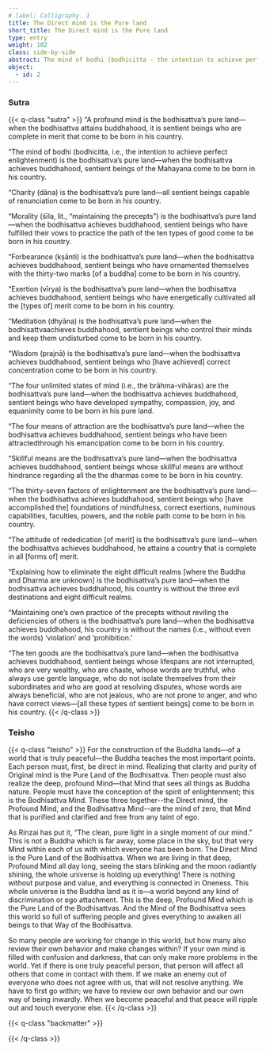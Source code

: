 ```yaml
---
# label: Calligraphy. 1
title: The Direct mind is the Pure land
short_title: The Direct mind is the Pure land
type: entry
weight: 102
class: side-by-side
abstract: The mind of bodhi (bodhicitta - the intention to achieve perfect enlightenment) is the bodhisattva’s pure land
object:
  - id: 2
---
```


### Sutra
{{< q-class "sutra" >}}
“A profound mind is the bodhisattva’s pure land—when the bodhisattva attains buddhahood, it is sentient beings who are complete in merit that come to be born in his country.

“The mind of bodhi (bodhicitta, i.e., the intention to achieve perfect enlightenment) is the bodhisattva’s pure land—when the bodhisattva achieves buddhahood, sentient beings of the Mahayana come to be born in his country.

“Charity (dāna) is the bodhisattva’s pure land—all sentient beings capable of renunciation come to be born in his country.

“Morality (śīla, lit., “maintaining the precepts”) is the bodhisattva’s pure land—when the bodhisattva achieves buddhahood, sentient beings who have fulfilled their vows to practice the path of the ten types of good come to be born in his country.

“Forbearance (kṣānti) is the bodhisattva’s pure land—when the bodhisattva achieves buddhahood, sentient beings who have ornamented themselves with the thirty-two marks [of a buddha] come to be born in his country.

“Exertion (vīrya) is the bodhisattva’s pure land—when the bodhisattva achieves buddhahood, sentient beings who have energetically cultivated all the [types of] merit come to be born in his country.

“Meditation (dhyāna) is the bodhisattva’s pure land—when the bodhisattvaachieves buddhahood, sentient beings who control their minds and keep them undisturbed come to be born in his country.

“Wisdom (prajnā) is the bodhisattva’s pure land—when the bodhisattva achieves buddhahood, sentient beings who [have achieved] correct concentration come to be born in his country.

“The four unlimited states of mind (i.e., the brāhma-vihāras) are the bodhisattva’s pure land—when the bodhisattva achieves buddhahood, sentient beings who have developed sympathy, compassion, joy, and equanimity come to be born in his pure land.

“The four means of attraction are the bodhisattva’s pure land—when the bodhisattva achieves buddhahood, sentient beings who have been attractedthrough his emancipation come to be born in his country.

“Skillful means are the bodhisattva’s pure land—when the bodhisattva achieves buddhahood, sentient beings whose skillful means are without hindrance regarding all the the dharmas come to be born in his country.

“The thirty-seven factors of enlightenment are the bodhisattva’s pure land—when the bodhisattva achieves buddhahood, sentient beings who [have accomplished the] foundations of mindfulness, correct exertions, numinous capabilities, faculties, powers, and the noble path come to be born in his country.

“The attitude of rededication [of merit] is the bodhisattva’s pure land—when the bodhisattva achieves buddhahood, he attains a country that is complete in all [forms of] merit.

“Explaining how to eliminate the eight difficult realms [where the Buddha and Dharma are unknown] is the bodhisattva’s pure land—when the bodhisattva achieves buddhahood, his country is without the three evil destinations and eight difficult realms.

“Maintaining one’s own practice of the precepts without reviling the deficiencies of others is the bodhisattva’s pure land—when the bodhisattva achieves buddhahood, his country is without the names (i.e., without even the words) ‘violation’ and ‘prohibition.’

“The ten goods are the bodhisattva’s pure land—when the bodhisattva achieves buddhahood, sentient beings whose lifespans are not interrupted, who are very wealthy, who are chaste, whose words are truthful, who always use gentle language, who do not isolate themselves from their subordinates and who are good at resolving disputes, whose words are always beneficial, who are not jealous, who are not prone to anger, and who have correct views—[all these types of sentient beings] come to be born in his country.
{{< /q-class >}}

### Teisho
{{< q-class "teisho" >}}
For the construction of the Buddha lands—of a world that is truly peaceful—the Buddha teaches the most important points. Each person must, first, be direct in mind. Realizing that clarity and purity of Original mind is the Pure Land of the Bodhisattva. Then people must also realize the deep, profound Mind—that Mind that sees all things as Buddha nature. People must have the conception of the spirit of enlightenment; this is the Bodhisattva Mind. These three together--the Direct mind, the Profound Mind, and the Bodhisattva Mind--are the mind of zero, that Mind that is purified and clarified and free from any taint of ego. 

As Rinzai has put it, “The clean, pure light in a single moment of our mind.” This is not a Buddha which is far away, some place in the sky, but that very Mind within each of us with which everyone has been born. The Direct Mind is the Pure Land of the Bodhisattva. When we are living in that deep, Profound Mind all day long, seeing the stars blinking and the moon radiantly shining, the whole universe is holding up everything! There is nothing without purpose and value, and everything is connected in Oneness. This whole universe is the Buddha land as it is—a world beyond any kind of discrimination or ego attachment. This is the deep, Profound Mind which is the Pure Land of the Bodhisattvas. And the Mind of the Bodhisattva sees this world so full of suffering people and gives everything to awaken all beings to that Way of the Bodhisattva. 

So many people are working for change in this world, but how many also review their own behavior and make changes within? If your own mind is filled with confusion and darkness, that can only make more problems in the world. Yet if there is one truly peaceful person, that person will affect all others that come in contact with them. If we make an enemy out of everyone who does not agree with us, that will not resolve anything. We have to first go within; we have to review our own behavior and our own way of being inwardly. When we become peaceful and that peace will ripple out and touch everyone else.
{{< /q-class >}}



{{< q-class "backmatter" >}}

{{< /q-class >}}
